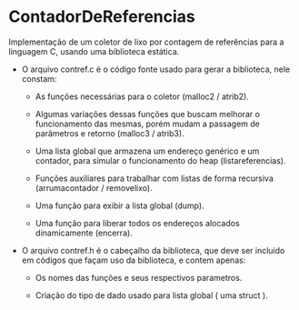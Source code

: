 # ContadorDeReferencias
Implementação de um coletor de lixo por contagem de referências para a linguagem C, usando uma biblioteca estática.

- O arquivo contref.c é o código fonte usado para gerar a biblioteca, nele constam:
  
   * As funções necessárias para o coletor (malloc2 / atrib2).
  
   * Algumas variações dessas funções que buscam melhorar o funcionamento das mesmas, porém mudam a passagem de parâmetros e retorno (malloc3 / atrib3).
    
   * Uma lista global que armazena um endereço genérico e um contador, para simular o funcionamento do heap (listareferencias).
    
   * Funções auxiliares para trabalhar com listas de forma recursiva (arrumacontador / removelixo).
    
   * Uma função para exibir a lista global (dump).
    
   * Uma função para liberar todos os endereços alocados dinamicamente (encerra).
   
- O arquivo contref.h é o cabeçalho da biblioteca, que deve ser incluido em códigos que façam uso da biblioteca, e contem apenas: 

   * Os nomes das funções e seus respectivos parametros.
   
   * Criação do tipo de dado usado para lista global ( uma struct ).
  
